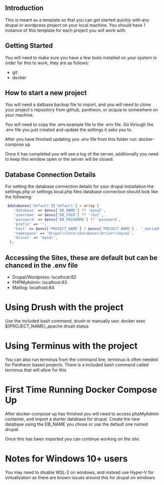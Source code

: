 ## Introduction
This is meant as a template so that you can get started quickly with any drupal
or wordpress project on your local machine.  You should have 1 instance of this template
for each project you will work with.

## Getting Started

You will need to make sure you have a few tools installed on your system
in order for this to work, they are as follows:

- git
- docker

## How to start a new project
You will need a datbase backup file to import, and you will need to clone your project's
repository from github, pantheon, or acquia to somewhere on your machine.

You will need to copy the .env.example file to the .env file. Go through the .env file
you just created and update the settings it asks you to.

After you have finished updating you .env file from this folder run:
docker-compose up

Once it has completed you will see a log of the server, additionally you need to keep this window
open or the server will be closed.

## Database Connection Details
For setting the database connection details for your drupal installation the settings.php or settings.local.php files 
database connection should look like the following:

```php
 $databases['default']['default'] = array (
    'database' => $envs['DB_NAME'] ?? 'mysql',
    'username' => $envs['DB_USER'] ?? 'root',
    'password' => $envs['DB_PASSWORD'] ?? 'password',
    'prefix' => '',
    'host' => $envs['PROJECT_NAME'] ? $envs['PROJECT_NAME'] . '_mariadb' : 'localhost',
    'namespace' => 'Drupal\\Core\\Database\\Driver\\mysql',
    'driver' => 'mysql',
  );
```

## Accessing the Sites, these are default but can be chanced in the .env file
- Drupal/Wordpress: localhost:82
- PHPMyAdmin: localhost:83
- Maillog: localhost:84

# Using Drush with the project
Use the included bash command, drush or manually use:
docker exec ${PROJECT_NAME}_apache drush status

# Using Terminus with the project
You can also run terminus from the command line, terminus is often needed for Pantheon
based projects.  There is a included bash command called terminus that will allow for this

# First Time Running Docker Compose Up
After docker-compose up has finished you will need to access phpMyAdmin container, and import
a starter database for drupal.  Create the new database using the DB_NAME you chose or 
use the default one named drupal. 

Once this has been imported you can continue working on the site.

# Notes for Windows 10+ users
You may need to disable WSL-2 on windows, and instead use Hyper-V for virtualization as there are
known issues around this for drupal on windows.